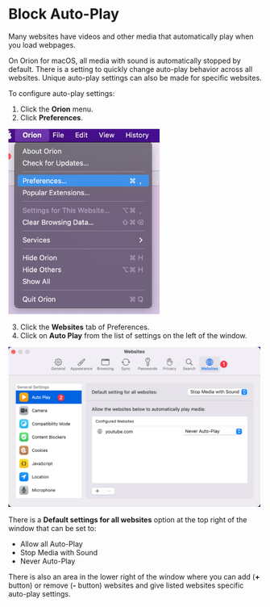 # Block Auto-Play

Many websites have videos and other media that automatically play when you load webpages.

On Orion for macOS, all media with sound is automatically stopped by default. There is a setting to quickly change auto-play behavior across all websites. Unique auto-play settings can also be made for specific websites.

To configure auto-play settings:

1. Click the **Orion** menu.
2. Click **Preferences**.

<img src="./media/macos_orion_prefs_menu.png" width="300" alt="Orion Preferences Menu Option"><br />

3. Click the **Websites** tab of Preferences.
4. Click on **Auto Play** from the list of settings on the left of the window.

<img src="./media/macos_auto_play_settings.png" width="500" alt="Orion Preferences Menu Option"><br />

There is a **Default settings for all websites** option at the top right of the window that can be set to:

- Allow all Auto-Play
- Stop Media with Sound
- Never Auto-Play

There is also an area in the lower right of the window where you can add (**+** button) or remove (**-** button) websites and give listed websites specific auto-play settings.